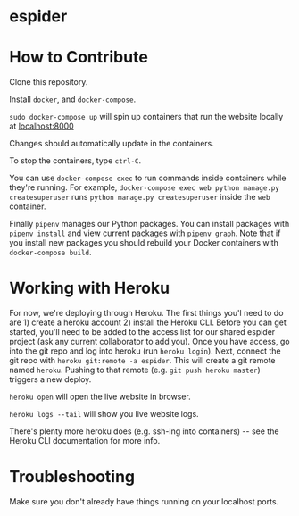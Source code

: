 # espider

# How to Contribute
Clone this repository.

Install `docker`, and `docker-compose`.

`sudo docker-compose up` will spin up containers that run the website locally at
[localhost:8000](http://localhost:8000/)

Changes should automatically update in the containers.

To stop the containers, type `ctrl-C`.

You can use `docker-compose exec` to run commands inside containers while they're running. For
example, `docker-compose exec web python manage.py createsuperuser` runs `python manage.py
createsuperuser` inside the `web` container.

Finally `pipenv` manages our Python packages. You can install packages with `pipenv install` and
view current packages with `pipenv graph`. Note that if you install new packages you should rebuild
your Docker containers with `docker-compose build`.

# Working with Heroku

For now, we're deploying through Heroku. The first things you'l need to do are 1) create a heroku
account 2) install the Heroku CLI. Before you can get started, you'll need to be added to the access
list for our shared espider project (ask any current collaborator to add you). Once you have access,
go into the git repo and log into heroku (run `heroku login`). Next, connect the git repo with
`heroku git:remote -a espider`. This will create a git remote named `heroku`. Pushing to that
remote (e.g. `git push heroku master`) triggers a new deploy.

`heroku open` will open the live website in browser.

`heroku logs --tail` will show you live website logs.

There's plenty more heroku does (e.g. ssh-ing into containers) -- see the Heroku CLI documentation
for more info.

# Troubleshooting
Make sure you don't already have things running on your localhost ports.
